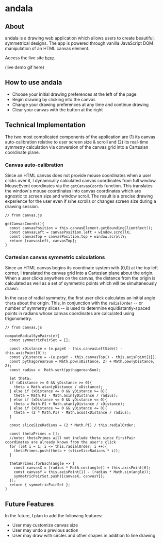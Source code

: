 # andala

## About
andala is a drawing web application which allows users to create beautiful, symmetrical designs. The app is powered through vanilla JavaScript DOM manipulation of an HTML canvas element.

Access the live site [here](https://aliciaunderhill.github.io/Andala/
).

(live demo gif here)

## How to use andala
* Choose your initial drawing preferences at the left of the page
* Begin drawing by clicking into the canvas
* Change your drawing preferences at any time and continue drawing
* Clear your canvas with the button at the right

## Technical Implementation
The two most complicated components of the application are (1) its canvas auto-calibration relative to user screen size & scroll and (2) its real-time symmetry calculation via conversion of the canvas grid into a Cartesian coordinate plane.

### Canvas auto-calibration
Since an HTML canvas does not provide mouse coordinates when a user clicks over it, I dynamically calculated canvas coordinates from full window MouseEvent coordinates via the `getCanvasCoords` function. This translates the window's mouse coordinates into canvas coordinates which are agnostic to screen size and window scroll. The result is a precise drawing experience for the user even if s/he scrolls or changes screen size during a drawing session.

```
// from canvas.js

getCanvasCoords(){
  const canvasPosition = this.canvasElement.getBoundingClientRect();
  const canvasLeft = canvasPosition.left + window.scrollX;
  const canvasTop = canvasPosition.top + window.scrollY;
  return [canvasLeft, canvasTop];
}
```

### Cartesian canvas symmetric calculations
Since an HTML canvas begins its coordinate system with (0,0) at the top left corner, I translated the canvas grid into a Cartesian plane about the origin. When a user clicks anywhere on the canvas, the distance from the origin is calculated as well as a set of symmetric points which will be simultaneously drawn.

In the case of radial symmetry, the first user click calculates an initial angle `theta` about the origin. This, in conjunction with the `radialOrder` -- or number of symmetry slices -- is used to determine equidistantly-spaced points in radians whose canvas coordinates are calculated using trigonometry.

```
// from canvas.js

computeRadialSymPairs(e){
  const symmetricPairSet = [];

  const xDistance = (e.pageX - this.canvasLeftSide() - this.axisPoint[0]);
  const yDistance = -(e.pageY - this.canvasTop() - this.axisPoint[1]);
  const pythagoreanSum = Math.pow(xDistance, 2) + Math.pow(yDistance, 2);
  const radius =  Math.sqrt(pythagoreanSum);

  let theta;
  if (xDistance >= 0 && yDistance >= 0){
    theta = Math.atan(yDistance / xDistance);
  } else if (xDistance <= 0 && yDistance >= 0){
    theta = Math.PI - Math.asin(yDistance / radius);
  } else if (xDistance <= 0 && yDistance <= 0){
    theta = Math.PI + Math.atan(yDistance / xDistance);
  } else if (xDistance >= 0 && yDistance <= 0){
    theta = (2 * Math.PI) - Math.acos(xDistance / radius);
  }

  const sliceSizeRadians = (2 * Math.PI) / this.radialOrder;

  const thetaPrimes = [];
  //note: thetaPrimes will not include theta since firstPair coordinates are already known from the user's click
  for (let i = 1; i <= this.radialOrder; i ++){
    thetaPrimes.push(theta + (sliceSizeRadians * i));
  }

  thetaPrimes.forEach(angle => {
    const canvasX = (radius * Math.cos(angle)) + this.axisPoint[0];
    const canvasY = this.axisPoint[1] - (radius * Math.sin(angle));
    symmetricPairSet.push([canvasX, canvasY]);
  });
  return { symmetricPairSet };
}

```

## Future Features
In the future, I plan to add the following features:

* User may customize canvas size
* User may undo a previous action
* User may draw with circles and other shapes in addition to line drawing
